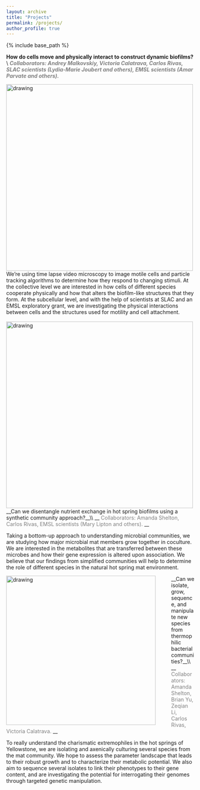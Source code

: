 ```yaml
---
layout: archive
title: "Projects"
permalink: /projects/
author_profile: true
---
```


{% include base_path %}




__How do cells move and physically interact to construct dynamic biofilms?__\\
__<span style="color:grey;font-style:italic;">   Collaborators: Andrey Malkovskiy, Victoria Calatrava, Carlos Rivas, SLAC scientists (Lydia-Marie Joubert and others), EMSL scientists (Amar Parvate and others). </span>__

<img src="{{ site.baseurl }}/images/Cooperative_motility_2.png" alt="drawing" width="500" style="float: left; margin-right: 3em;"/>
We’re using time lapse video microscopy to image motile cells and particle tracking algorithms to determine how they respond to changing stimuli. At the collective level we are interested in how cells of different species cooperate physically and how that alters the biofilm-like structures that they form. At the subcellular level, and with the help of scientists at SLAC and an EMSL exploratory grant, we are investigating the physical interactions between cells and the structures used for motility and cell attachment.
<br>
<br>


<img src="{{ site.baseurl }}/images/Synthetic_cultures_2.png" alt="drawing" width="500" style="float: left; margin-right: 3em;"/>
__Can we disentangle nutrient exchange in hot spring biofilms using a synthetic community approach?__\\
__<span style="color: grey;">   Collaborators: Amanda Shelton, Carlos Rivas, EMSL scientists (Mary Lipton and others). </span>__

Taking a bottom-up approach to understanding microbial communities, we are studying how major microbial mat members grow together in coculture. We are interested in the metabolites that are transferred between these microbes and how their gene expression is altered upon association. We believe that our findings from simplified communities will help to determine the role of different species in the natural hot spring mat environment.   


<img src="{{ site.baseurl }}/images/Thermophile_isolates.png" alt="drawing" width="400" style="float: left; margin-right: 3em;"/>
__Can we isolate, grow, sequence, and manipulate new species from thermophilic bacterial communities?__\\
__<span style="color: grey;">   Collaborators: Amanda Shelton, Brian Yu, Zeqian Li, Carlos Rivas, Victoria Calatrava. </span>__

To really understand the charismatic extremophiles in the hot springs of Yellowstone, we are isolating and axenically culturing several species from the mat community. We hope to assess the parameter landscape that leads to their robust growth and to characterize their metabolic potential. We also aim to sequence several isolates to link their phenotypes to their gene content, and are investigating the potential for interrogating their genomes through targeted genetic manipulation.  
